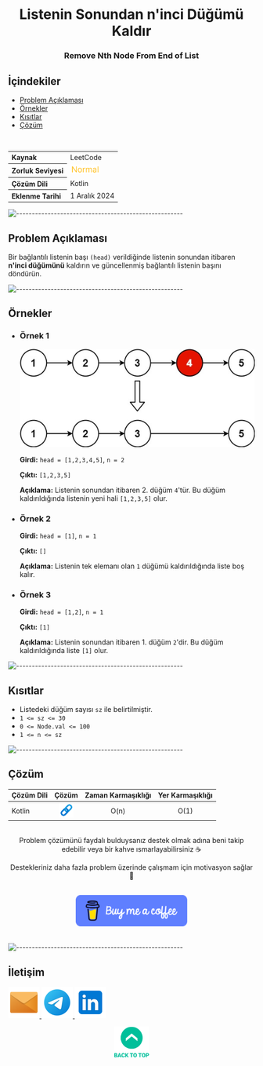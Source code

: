<h1 align="center">
Listenin Sonundan n'inci Düğümü Kaldır<a name="article-top"></a>
</h1>
<h3 align="center">Remove Nth Node From End of List</h3>

## İçindekiler

- [Problem Açıklaması](#problem-açıklaması)
- [Örnekler](#örnekler)
- [Kısıtlar](#kısıtlar)
- [Çözüm](#çözüm)

<br>

<table>
  <tr>
    <th style="text-align: left; font-weight: bold;">Kaynak</th>
    <td style="text-align: left;">LeetCode</td>
  </tr>
  <tr>
    <th style="text-align: left; font-weight: bold;">Zorluk Seviyesi</th>
    <td style="text-align: left;"> <img src="../0) İçerik Resources/Zorluk Seviyeleri/Normal.png" alt="Normal" height="20"/> </td>
  </tr>
  <tr>
    <th style="text-align: left; font-weight: bold;">Çözüm Dili</th>
    <td style="text-align: left;">Kotlin</td>
  </tr>
  <tr>
    <th style="text-align: left; font-weight: bold;">Eklenme Tarihi</th>
    <td style="text-align: left;">1 Aralık 2024</td>
  </tr>
</table>


![-----------------------------------------------------](../../Readme%20Resources/Çizgi.png)

## Problem Açıklaması 

Bir bağlantılı listenin başı `(head)` verildiğinde listenin sonundan itibaren **n'inci düğümünü**
kaldırın ve güncellenmiş bağlantılı listenin başını döndürün.


![-----------------------------------------------------](../../Readme%20Resources/Çizgi.png)

## Örnekler

- ### Örnek 1

  <img src="./Resources/remove_ex1.jpg" alt="Bağlantılı Liste Görseli" height="200"/>

  **Girdi:** `head = [1,2,3,4,5]`, `n = 2`

  **Çıktı:** `[1,2,3,5]`

  **Açıklama:** 
  Listenin sonundan itibaren 2. düğüm `4`'tür. Bu düğüm kaldırıldığında listenin yeni hali `[1,2,3,5]` olur.


- ### Örnek 2

  **Girdi:** `head = [1]`, `n = 1`

  **Çıktı:** `[]`

  **Açıklama:** 
  Listenin tek elemanı olan `1` düğümü kaldırıldığında liste boş kalır.

- ### Örnek 3

  **Girdi:** `head = [1,2]`, `n = 1`

  **Çıktı:** `[1]`

  **Açıklama:** 
  Listenin sonundan itibaren 1. düğüm `2`'dir. Bu düğüm kaldırıldığında liste `[1]` olur.


![-----------------------------------------------------](../../Readme%20Resources/Çizgi.png)

## Kısıtlar

- Listedeki düğüm sayısı `sz` ile belirtilmiştir.
- `1 <= sz <= 30`
- `0 <= Node.val <= 100`
- `1 <= n <= sz`


![-----------------------------------------------------](../../Readme%20Resources/Çizgi.png)

## Çözüm

<table>
  <thead>
    <tr>
      <th>Çözüm Dili</th>
      <th>Çözüm</th>
      <th>Zaman Karmaşıklığı</th>
      <th>Yer Karmaşıklığı</th>
    </tr>
  </thead>
  <tbody>
    <tr>
      <td>Kotlin</td>
      <td align="center"> <a href="./Kotlin.kt" target="_blank"> <img src="../0) İçerik Resources/Link.png" alt="Kotlin Çözümü" width="30"/> </a> </td>
      <td align="center">O(n)</td>
      <td align="center">O(1)</td>
    </tr>
  </tbody>
</table>

<br>

<div align="center">
Problem çözümünü faydalı bulduysanız destek olmak adına beni takip edebilir veya bir kahve ısmarlayabilirsiniz ☕

Destekleriniz daha fazla problem üzerinde çalışmam için motivasyon sağlar 🚀
</div>

<br>

<div align="center">
  <a href="https://buymeacoffee.com/mustafatoktas" target="_blank"> <img src="../../Readme Resources/İletişim/Buy Me a Coffee.png" alt="Buy Me a Coffee" height="64"/> </a>
</div>

<br>


![-----------------------------------------------------](../../Readme%20Resources/Çizgi.png)

## İletişim

<a href="mailto:info@mustafatoktas.com"              target="_blank"> <img src="../../Readme Resources/İletişim/Mail.png"     alt="Mail"     width="64"/> </a>
<a href="https://t.me/mustafatoktas00"               target="_blank"> <img src="../../Readme Resources/İletişim/Telegram.png" alt="Telegram" width="64"/> </a>
<a href="https://www.linkedin.com/in/mustafatoktas/" target="_blank"> <img src="../../Readme Resources/İletişim/LinkedIn.png" alt="LinkedIn" width="64"/> </a>

<p align="center">
  <a href="#article-top"> <img src="../../Readme Resources/Back to Top.png" alt="Back to Top" height="64"/> </a>
</p>